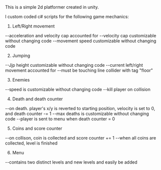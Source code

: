 This is a simple 2d platformer created in unity.

I custom coded c# scripts for the following game mechanics:

1. Left/Right movement

--acceleration and velocity cap accounted for
--velocity cap customizable without changing code
--movement speed customizable without changing code

2. Jumping

--Jjp height customizable without changing code
--current left/right movement accounted for
--must be touching line collider with tag "floor"

3. Enemies

--speed is customizable without changing code
--kill player on collision

4. Death and death counter

--on death. player's x/y is reverted to starting position, velocity is set to 0, and death counter -= 1
--max deaths is customizable without changing code
--player is sent to menu when death counter = 0

5. Coins and score counter

--on collison, coin is collected and score counter += 1
--when all coins are collected, level is finished

6. Menu

--contains two distinct levels and new levels and easily be added
